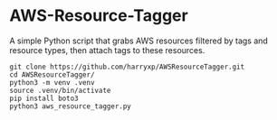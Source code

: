 # AWS-Resource-Tagger

A simple Python script that grabs AWS resources filtered by tags and resource types, then attach tags to these resources.

```
git clone https://github.com/harryxp/AWSResourceTagger.git
cd AWSResourceTagger/
python3 -m venv .venv
source .venv/bin/activate
pip install boto3
python3 aws_resource_tagger.py
```

